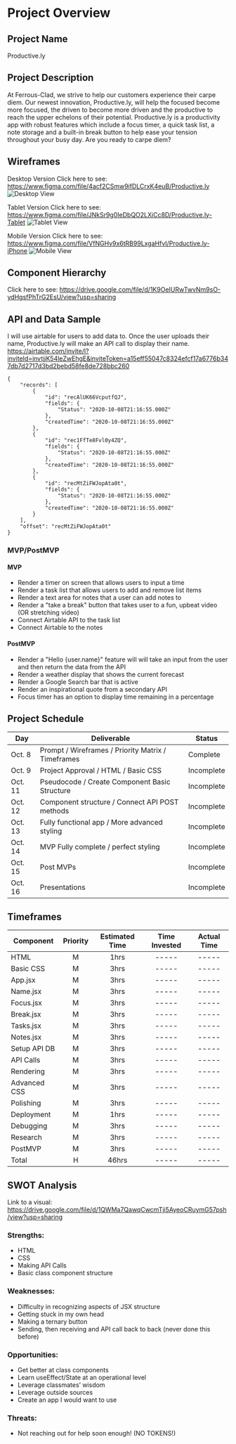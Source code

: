 # Project Overview

## Project Name

Productive.ly

## Project Description

At Ferrous-Clad, we strive to help our customers experience their carpe diem. Our newest innovation, Productive.ly, will help the focused become more focused, the driven to become more driven and the productive to reach the upper echelons of their potential. Productive.ly is a productivity app with robust features which include a focus timer, a quick task list, a note storage and a built-in break button to help ease your tension throughout your busy day. Are you ready to carpe diem?

## Wireframes

Desktop Version
Click here to see: https://www.figma.com/file/4acf2CSmw9ifDLCrxK4euB/Productive.ly
![Desktop View](https://www.figma.com/file/4acf2CSmw9ifDLCrxK4euB/Productive.ly)

Tablet Version
Click here to see: https://www.figma.com/file/JNkSr9g0IeDbQO2LXiCc8D/Productive.ly-Tablet
![Tablet View](https://www.figma.com/file/JNkSr9g0IeDbQO2LXiCc8D/Productive.ly-Tablet)

Mobile Version
Click here to see: https://www.figma.com/file/VfNGHv9x6tRB99LxgaHfvI/Productive.ly-iPhone
![Mobile View](https://www.figma.com/file/VfNGHv9x6tRB99LxgaHfvI/Productive.ly-iPhone)

## Component Hierarchy

Click here to see: https://drive.google.com/file/d/1K9OeIURwTwvNm9sO-ydHgsfPhTrG2EsU/view?usp=sharing

## API and Data Sample

I will use airtable for users to add data to. Once the user uploads their name, Productive.ly will make an API call to display their name.
https://airtable.com/invite/l?inviteId=invtjjK54leZwEhgE&inviteToken=a15eff55047c8324efcf17a6776b347db7d2717d3bd2bebd58fe8de728bbc260

```
{
    "records": [
        {
            "id": "recAlUK66VcputfQJ",
            "fields": {
                "Status": "2020-10-08T21:16:55.000Z"
            },
            "createdTime": "2020-10-08T21:16:55.000Z"
        },
        {
            "id": "rec1FfTe8Fvl0y4ZQ",
            "fields": {
                "Status": "2020-10-08T21:16:55.000Z"
            },
            "createdTime": "2020-10-08T21:16:55.000Z"
        },
        {
            "id": "recMtZiFWJopAta0t",
            "fields": {
                "Status": "2020-10-08T21:16:55.000Z"
            },
            "createdTime": "2020-10-08T21:16:55.000Z"
        }
    ],
    "offset": "recMtZiFWJopAta0t"
}
```

### MVP/PostMVP

#### MVP

- Render a timer on screen that allows users to input a time
- Render a task list that allows users to add and remove list items
- Render a text area for notes that a user can add notes to
- Render a "take a break" button that takes user to a fun, upbeat video (OR stretching video)
- Connect Airtable API to the task list
- Connect Airtable to the notes

#### PostMVP

- Render a "Hello {user.name}" feature will will take an input from the user and then return the data from the API
- Render a weather display that shows the current forecast
- Render a Google Search bar that is active
- Render an inspirational quote from a secondary API
- Focus timer has an option to display time remaining in a percentage

## Project Schedule

| Day     | Deliverable                                        | Status     |
| ------- | -------------------------------------------------- | ---------- |
| Oct. 8  | Prompt / Wireframes / Priority Matrix / Timeframes | Complete   |
| Oct. 9  | Project Approval / HTML / Basic CSS                | Incomplete |
| Oct. 11 | Pseudocode / Create Component Basic Structure      | Incomplete |
| Oct. 12 | Component structure / Connect API POST methods     | Incomplete |
| Oct. 13 | Fully functional app / More advanced styling       | Incomplete |
| Oct. 14 | MVP Fully complete / perfect styling               | Incomplete |
| Oct. 15 | Post MVPs                                          | Incomplete |
| Oct. 16 | Presentations                                      | Incomplete |

## Timeframes

| Component    | Priority | Estimated Time | Time Invested | Actual Time |
| ------------ | :------: | :------------: | :-----------: | :---------: |
| HTML         |    M     |      1hrs      |     -----     |    -----    |
| Basic CSS    |    M     |      3hrs      |     -----     |    -----    |
| App.jsx      |    M     |      3hrs      |     -----     |    -----    |
| Name.jsx     |    M     |      3hrs      |     -----     |    -----    |
| Focus.jsx    |    M     |      3hrs      |     -----     |    -----    |
| Break.jsx    |    M     |      3hrs      |     -----     |    -----    |
| Tasks.jsx    |    M     |      3hrs      |     -----     |    -----    |
| Notes.jsx    |    M     |      3hrs      |     -----     |    -----    |
| Setup API DB |    M     |      3hrs      |     -----     |    -----    |
| API Calls    |    M     |      3hrs      |     -----     |    -----    |
| Rendering    |    M     |      3hrs      |     -----     |    -----    |
| Advanced CSS |    M     |      3hrs      |     -----     |    -----    |
| Polishing    |    M     |      3hrs      |     -----     |    -----    |
| Deployment   |    M     |      1hrs      |     -----     |    -----    |
| Debugging    |    M     |      3hrs      |     -----     |    -----    |
| Research     |    M     |      3hrs      |     -----     |    -----    |
| PostMVP      |    M     |      3hrs      |     -----     |    -----    |
| Total        |    H     |     46hrs      |     -----     |    -----    |

## SWOT Analysis

Link to a visual: https://drive.google.com/file/d/1QWMa7QawqCwcmTji5AyeoCRuymG57psh/view?usp=sharing

### Strengths:

- HTML
- CSS
- Making API Calls
- Basic class component structure

### Weaknesses:

- Difficulty in recognizing aspects of JSX structure
- Getting stuck in my own head
- Making a ternary button
- Sending, then receiving and API call back to back (never done this before)

### Opportunities:

- Get better at class components
- Learn useEffect/State at an operational level
- Leverage classmates’ wisdom
- Leverage outside sources
- Create an app I would want to use

### Threats:

- Not reaching out for help soon enough! (NO TOKENS!)
